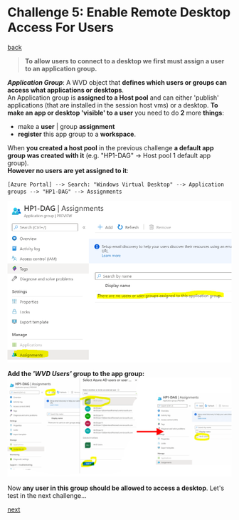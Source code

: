# Challenge 5: Enable Remote Desktop Access For Users

[back](../README.md)  

>**To allow users to connect to a desktop we first must assign a user to an application group.**  

_**Application Group**_: A WVD object that **defines which users or groups can access what applications or desktops**.  
An Application group is **assigned to a Host pool** and can either 'publish' applications (that are installed in the session host vms) or a desktop. **To make an app or desktop 'visible' to a user** you need to do **2** more **things**:  
- make a **user** | group **assignment**
- **register** this app group to a **workspace**.  
  
When **you created a host pool** in the previous challenge **a default app group was created with it** (e.g. "HP1-DAG" -> Host pool 1 default app group).  
**However no users are yet assigned to it**:  
```
[Azure Portal] --> Search: "Windows Virtual Desktop" --> Application groups --> "HP1-DAG" --> Assignments
```  
![Host pool1 Default App Group](HP1-DAG.png)

**Add the _'WVD Users'_ group to the app group:** 
![Add Assignment To App Group](HP1-DAG-AddGroup.png)
  
Now **any user in this group should be allowed to access a desktop**. Let's test in the next challenge... 
  
[next](../Challenge6/README.md) 

